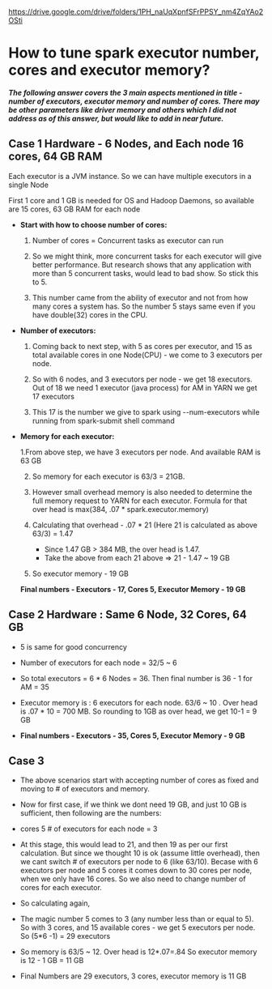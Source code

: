 https://drive.google.com/drive/folders/1PH_naUqXpnfSFrPPSY_nm4ZqYAo2OSti
# How to tune spark executor number, cores and executor memory?


***The following answer covers the 3 main aspects mentioned in title - number of executors, executor memory and number of cores.
There may be other parameters like driver memory and others which I did not address as of this answer, but would like to add in near future.***

## Case 1 Hardware - 6 Nodes, and Each node 16 cores, 64 GB RAM

Each executor is a JVM instance. So we can have multiple executors in a single Node

First 1 core and 1 GB is needed for OS and Hadoop Daemons, so available are 15 cores, 63 GB RAM for each node

-  **Start with how to choose number of cores:**

   1. Number of cores = Concurrent tasks as executor can run 

   2. So we might think, more concurrent tasks for each executor will give better performance. But research shows that
   any application with more than 5 concurrent tasks, would lead to bad show. So stick this to 5.

   3. This number came from the ability of executor and not from how many cores a system has. So the number 5 stays same
   even if you have double(32) cores in the CPU.
   
-  **Number of executors:**   

   1. Coming back to next step, with 5 as cores per executor, and 15 as total available cores in one Node(CPU) - we come to 
   3 executors per node.

   2. So with 6 nodes, and 3 executors per node - we get 18 executors. Out of 18 we need 1 executor (java process) for AM in YARN we get 17 executors

   3. This 17 is the number we give to spark using --num-executors while running from spark-submit shell command

- **Memory for each executor:**
  
  1.From above step, we have 3 executors  per node. And available RAM is 63 GB

  2. So memory for each executor is 63/3 = 21GB. 

  3. However small overhead memory is also needed to determine the full memory request to YARN for each executor.
  Formula for that over head is max(384, .07 * spark.executor.memory)

  4. Calculating that overhead - .07 * 21 (Here 21 is calculated as above 63/3)
                            = 1.47

     - Since 1.47 GB > 384 MB, the over head is 1.47.
     - Take the above from each 21 above => 21 - 1.47 ~ 19 GB

  5. So executor memory - 19 GB

  **Final numbers - Executors - 17, Cores 5, Executor Memory - 19 GB**
  
## Case 2 Hardware : Same 6 Node, 32 Cores, 64 GB

- 5 is same for good concurrency

- Number of executors for each node = 32/5 ~ 6

- So total executors = 6 * 6 Nodes = 36. Then final number is 36 - 1 for AM = 35

- Executor memory is : 6 executors for each node. 63/6 ~ 10 . Over head is .07 * 10 = 700 MB. So rounding to 1GB as over head, we get 10-1 = 9 GB

- **Final numbers - Executors - 35, Cores 5, Executor Memory - 9 GB**


## Case 3

- The above scenarios start with accepting number of cores as fixed and moving to # of executors and memory.

- Now for first case, if we think we dont need 19 GB, and just 10 GB is sufficient, then following are the numbers:

- cores 5 # of executors for each node = 3

- At this stage, this would lead to 21, and then 19 as per our first calculation. But since we thought 10 is ok (assume little overhead), then we cant switch # of executors per node to 6 (like 63/10). Becase with 6 executors per node and 5 cores it comes down to 30 cores per node, when we only have 16 cores. So we also need to change number of cores for each executor.

- So calculating again,

- The magic number 5 comes to 3 (any number less than or equal to 5). So with 3 cores, and 15 available cores - we get 5 executors per node. So (5*6 -1) = 29 executors

- So memory is 63/5 ~ 12. Over head is 12*.07=.84 So executor memory is 12 - 1 GB = 11 GB

- Final Numbers are 29 executors, 3 cores, executor memory is 11 GB
